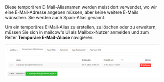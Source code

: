Diese temporären E-Mail-Aliasnamen werden meist dort verwendet, wo wir eine E-Mail-Adresse angeben müssen, aber keine weitere E-Mails wünschen. Sie werden auch Spam-Alias genannt.

Um ein temporäres E-Mail-Alias zu erstellen, zu löschen oder zu erweitern, müssen Sie sich in mailcow's UI als Mailbox-Nutzer anmelden und zum Reiter **Temporäre E-Mail-Aliase** navigieren:

![Wie man Spam- oder temporäre E-Mail-Aliase in mailcow einrichtet](mailcow-spamalias.de.png)